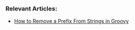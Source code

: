 ### Relevant Articles:

- [How to Remove a Prefix From Strings in Groovy](https://www.surya.com/groovy-remove-string-prefix)
